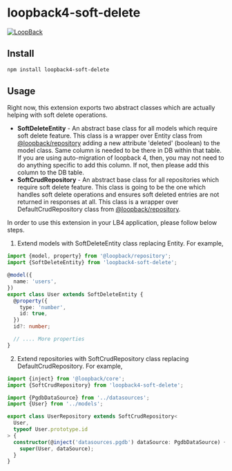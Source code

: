 # loopback4-soft-delete

[![LoopBack](<https://github.com/strongloop/loopback-next/raw/master/docs/site/imgs/branding/Powered-by-LoopBack-Badge-(blue)-@2x.png>)](http://loopback.io/)

## Install

```sh
npm install loopback4-soft-delete
```

## Usage

Right now, this extension exports two abstract classes which are actually helping with soft delete operations.

- **SoftDeleteEntity** -
  An abstract base class for all models which require soft delete feature.
  This class is a wrapper over Entity class from [@loopback/repository](https://github.com/strongloop/loopback-next/tree/master/packages/repository) adding a new attribute 'deleted' (boolean) to the model class.
  Same column is needed to be there in DB within that table.
  If you are using auto-migration of loopback 4, then, you may not need to do anything specific to add this column.
  If not, then please add this column to the DB table.
- **SoftCrudRepository** -
  An abstract base class for all repositories which require soft delete feature.
  This class is going to be the one which handles soft delete operations and ensures soft deleted entries are not returned in responses at all.
  This class is a wrapper over DefaultCrudRepository class from [@loopback/repository](https://github.com/strongloop/loopback-next/tree/master/packages/repository).

In order to use this extension in your LB4 application, please follow below steps.

1. Extend models with SoftDeleteEntity class replacing Entity. For example,

```ts
import {model, property} from '@loopback/repository';
import {SoftDeleteEntity} from 'loopback4-soft-delete';

@model({
  name: 'users',
})
export class User extends SoftDeleteEntity {
  @property({
    type: 'number',
    id: true,
  })
  id?: number;

  // .... More properties
}
```

2. Extend repositories with SoftCrudRepository class replacing DefaultCrudRepository. For example,

```ts
import {inject} from '@loopback/core';
import {SoftCrudRepository} from 'loopback4-soft-delete';

import {PgdbDataSource} from '../datasources';
import {User} from '../models';

export class UserRepository extends SoftCrudRepository<
  User,
  typeof User.prototype.id
> {
  constructor(@inject('datasources.pgdb') dataSource: PgdbDataSource) {
    super(User, dataSource);
  }
}
```

